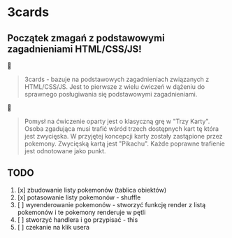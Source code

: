 # 3cards

## Początek zmagań z podstawowymi zagadnieniami HTML/CSS/JS!

:page_facing_up:
> 3cards - bazuje na podstawowych zagadnieniach związanych z HTML/CSS/JS. 
> Jest to pierwsze z wielu ćwiczeń w dążeniu do sprawnego posługiwania się podstawowymi zagadnieniami. 

:ledger:
> Pomysł na ćwiczenie oparty jest o klasyczną grę w "Trzy Karty".
> Osoba zgadująca musi trafić wśród trzech dostępnych kart tę która jest zwycięska. 
> W przyjętej koncepcji karty zostały zastąpione przez pokemony. Zwycięską kartą jest "Pikachu". 
> Każde poprawne trafienie jest odnotowane jako punkt.

## TODO

1. [x] zbudowanie listy pokemonów (tablica obiektów)
2. [x] potasowanie listy pokemonów - shuffle
3. [ ] wyrenderowanie pokemonów - stworzyć funkcję render z listą pokemonów i te pokemony renderuje w pętli 
4. [ ] stworzyć handlera i go przypisać - this 
5. [ ] czekanie na klik usera
